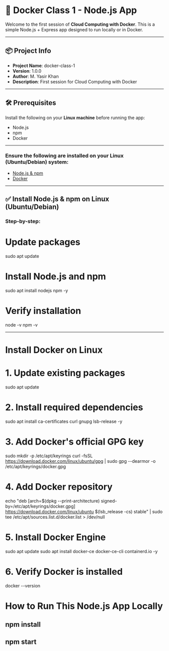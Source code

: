 # 🚀 Docker Class 1 - Node.js App

Welcome to the first session of **Cloud Computing with Docker**. This is a simple Node.js + Express app designed to run locally or in Docker.

---

## 📦 Project Info

- **Project Name**: docker-class-1  
- **Version**: 1.0.0  
- **Author**: M. Yasir Khan  
- **Description**: First session for Cloud Computing with Docker

---

## 🛠️ Prerequisites

Install the following on your **Linux machine** before running the app:

- Node.js
- npm
- Docker

---

### Ensure the following are installed on your **Linux (Ubuntu/Debian)** system:
- [Node.js & npm](https://nodejs.org/en/download)
- [Docker](https://docs.docker.com/get-docker/)

---

## ✅ Install Node.js & npm on Linux (Ubuntu/Debian)

### Step-by-step:


# Update packages
sudo apt update

# Install Node.js and npm
sudo apt install nodejs npm -y

# Verify installation
node -v
npm -v

---

# Install Docker on Linux
# 1. Update existing packages
sudo apt update

# 2. Install required dependencies
sudo apt install ca-certificates curl gnupg lsb-release -y

# 3. Add Docker's official GPG key
sudo mkdir -p /etc/apt/keyrings
curl -fsSL https://download.docker.com/linux/ubuntu/gpg | sudo gpg --dearmor -o /etc/apt/keyrings/docker.gpg

# 4. Add Docker repository
echo "deb [arch=$(dpkg --print-architecture)  signed-by=/etc/apt/keyrings/docker.gpg] https://download.docker.com/linux/ubuntu $(lsb_release -cs) stable" | sudo tee /etc/apt/sources.list.d/docker.list > /dev/null

# 5. Install Docker Engine
sudo apt update
sudo apt install docker-ce docker-ce-cli containerd.io -y

# 6. Verify Docker is installed
docker --version

# How to Run This Node.js App Locally
## npm install
## npm start
